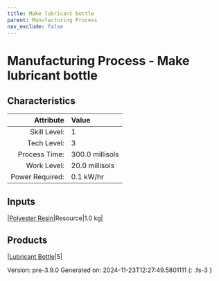 ```yaml
---
title: Make lubricant bottle
parent: Manufacturing Process
nav_exclude: false
---
```

# Manufacturing Process - Make lubricant bottle


## Characteristics

| Attribute      | Value |
|--------:|:------|
|Skill Level:|1|
|Tech Level:|3|
|Process Time:|300.0 millisols|
|Work Level:|20.0 millisols|
|Power Required:|0.1 kW/hr|

## Inputs

|[Polyester Resin](../resource/polyester-resin.html)|Resource|1.0 kg|

## Products

|[Lubricant Bottle](../part/lubricant-bottle.html)|5|


Version: pre-3.9.0 Generated on: 2024-11-23T12:27:49.5801111
{: .fs-3 }

